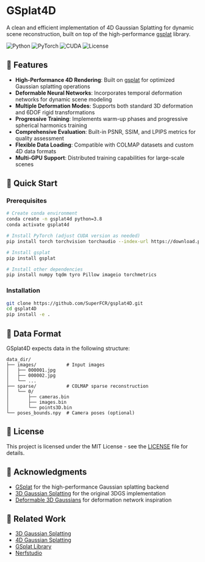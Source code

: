 # GSplat4D

A clean and efficient implementation of 4D Gaussian Splatting for dynamic scene reconstruction, built on top of the high-performance [gsplat](https://github.com/nerfstudio-project/gsplat) library.

![Python](https://img.shields.io/badge/python-3.8+-blue.svg)
![PyTorch](https://img.shields.io/badge/PyTorch-2.0+-red.svg)
![CUDA](https://img.shields.io/badge/CUDA-11.8+-green.svg)
![License](https://img.shields.io/badge/license-MIT-blue.svg)

## 🌟 Features

- **High-Performance 4D Rendering**: Built on [gsplat](https://github.com/nerfstudio-project/gsplat) for optimized Gaussian splatting operations
- **Deformable Neural Networks**: Incorporates temporal deformation networks for dynamic scene modeling
- **Multiple Deformation Modes**: Supports both standard 3D deformation and 6DOF rigid transformations
- **Progressive Training**: Implements warm-up phases and progressive spherical harmonics training
- **Comprehensive Evaluation**: Built-in PSNR, SSIM, and LPIPS metrics for quality assessment
- **Flexible Data Loading**: Compatible with COLMAP datasets and custom 4D data formats
- **Multi-GPU Support**: Distributed training capabilities for large-scale scenes

## 🚀 Quick Start

### Prerequisites

```bash
# Create conda environment
conda create -n gsplat4d python=3.8
conda activate gsplat4d

# Install PyTorch (adjust CUDA version as needed)
pip install torch torchvision torchaudio --index-url https://download.pytorch.org/whl/cu118

# Install gsplat
pip install gsplat

# Install other dependencies
pip install numpy tqdm tyro Pillow imageio torchmetrics
```

### Installation

```bash
git clone https://github.com/SuperFCR/gsplat4D.git
cd gsplat4D
pip install -e .
```
## 📁 Data Format

GSplat4D expects data in the following structure:

```
data_dir/
├── images/           # Input images
│   ├── 000001.jpg
│   ├── 000002.jpg
│   └── ...
├── sparse/           # COLMAP sparse reconstruction
│   └── 0/
│       ├── cameras.bin
│       ├── images.bin
│       └── points3D.bin
└── poses_bounds.npy  # Camera poses (optional)
```


## 📄 License

This project is licensed under the MIT License - see the [LICENSE](LICENSE) file for details.

## 🙏 Acknowledgments

- [GSplat](https://github.com/nerfstudio-project/gsplat) for the high-performance Gaussian splatting backend
- [3D Gaussian Splatting](https://github.com/graphdeco-inria/gaussian-splatting) for the original 3DGS implementation
- [Deformable 3D Gaussians](https://github.com/ingra14m/Deformable-3D-Gaussians) for deformation network inspiration

## 🔗 Related Work

- [3D Gaussian Splatting](https://repo-sam.inria.fr/fungraph/3d-gaussian-splatting/)
- [4D Gaussian Splatting](https://guanjunwu.github.io/4dgs/)
- [GSplat Library](https://github.com/nerfstudio-project/gsplat)
- [Nerfstudio](https://github.com/nerfstudio-project/nerfstudio)

  
